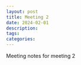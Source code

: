 ```yaml
---
layout: post
title: Meeting 2
date: 2024-02-01
description:
tags: 
categories: 
---
```

Meeting notes for meeting 2
